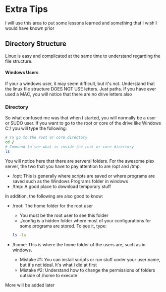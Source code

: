 # Extra Tips
I will use this area to put some lessons learned and something that I wish I would have known prior

## Directory Structure
Linux is easy and complicated at the same time to understand regarding the file structure.  

#### Windows Users
If your a windows user, it may seem difficult, but it's not. Understand that the linux file structure DOES NOT USE letters.  Just paths.  If you have ever used a MAC, you will notice that there are no drive letters also

### Directory
So what confused me was that when I started, you will normally be a user or SUDO user.  If you want to go to the root or core of the drive like Windows C:/ you will type the following:

```sh
# To go to the root or core directory
cd /
# Command to see what is inside the root or core directory
ls
```

You will notice here that there are serveral folders.  For the awesome plex server, the two that you have to pay attention to are /opt and /tmp.

- /opt:  This is generally where scripts are saved or where programs are saved such as the Windows Programs folder in windows
- /tmp:  A good place to download temporary stuff

In addition, the following are also good to know:

- /root: The home folder for the root user
  - You must be the root user to see this folder
  - ./config is a hidden folder where most of your configurations for some programs are stored.  To see it, type:
  
  ```sh
  ls -la
  ```
  
- /home:  This is where the home folder of the users are, such as in windows.
  - Mistake #1: You can install scripts or run stuff under your user name, but it's not ideal.  It's what I did at first
  - Mistake #2: Understand how to change the permissions of folders outside of /home to execute

More will be added later
